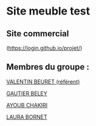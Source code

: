 # Site meuble test


## Site commercial    

(https://login.github.io/projet/)

## Membres du groupe :

[VALENTIN BEURET (référent)](mailto:valentin.beuret@edu.univ-fcomte.fr)

[GAUTIER BELEY](mailto:gautier.beley@edu.univ-fcomte.fr)

[AYOUB CHAKIRI](mailto:ayoub.chakiri@edu.univ-fcomte.fr) 

[LAURA BORNET](mailto:laura.bornert@edu.univ-fcomte.fr)  

